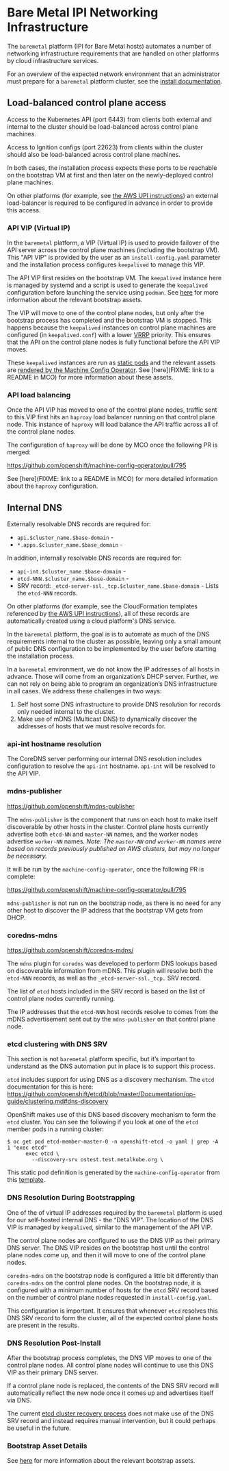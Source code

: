 # Bare Metal IPI Networking Infrastructure

The `baremetal` platform (IPI for Bare Metal hosts) automates a number
of networking infrastructure requirements that are handled on other
platforms by cloud infrastructure services.

For an overview of the expected network environment that an administrator must
prepare for a `baremetal` platform cluster, see the [install
documentation](../../user/metal/install_ipi.md).

## Load-balanced control plane access

Access to the Kubernetes API (port 6443) from clients both external
and internal to the cluster should be load-balanced across control
plane machines.

Access to Ignition configs (port 22623) from clients within the
cluster should also be load-balanced across control plane machines.

In both cases, the installation process expects these ports to be
reachable on the bootstrap VM at first and then later on the
newly-deployed control plane machines.

On other platforms (for example, see [the AWS UPI
instructions](../../user/aws/install_upi.md)) an external
load-balancer is required to be configured in advance in order to
provide this access.

### API VIP (Virtual IP)

In the `baremetal` platform, a VIP (Virtual IP) is used to provide
failover of the API server across the control plane machines
(including the bootstrap VM). This "API VIP" is provided by the user
as an `install-config.yaml` parameter and the installation process
configures `keepalived` to manage this VIP.

The API VIP first resides on the bootstrap VM. The `keepalived`
instance here is managed by systemd and a script is used to generate
the `keepalived` configuration before launching the service using
`podman`. See [here](../../../data/data/bootstrap/baremetal/README.md)
for more information about the relevant bootstrap assets.

The VIP will move to one of the control plane nodes, but only after the
bootstrap process has completed and the bootstrap VM is stopped. This happens
because the `keepalived` instances on control plane machines are configured (in
`keepalived.conf`) with a lower
[VRRP](https://en.wikipedia.org/wiki/Virtual_Router_Redundancy_Protocol)
priority. This ensures that the API on the control plane nodes is fully
functional before the API VIP moves.

These `keepalived` instances are run as [static
pods](https://kubernetes.io/docs/tasks/administer-cluster/static-pod/) and the
relevant assets are [rendered by the Machine Config
Operator](https://github.com/openshift/machine-config-operator/pull/795). See
[here](FIXME: link to a README in MCO) for more information about these assets.

### API load balancing

Once the API VIP has moved to one of the control plane nodes, traffic sent to
this VIP first hits an `haproxy` load balancer running on that control plane
node.  This instance of `haproxy` will load balance the API traffic across all
of the control plane nodes.

The configuration of `haproxy` will be done by MCO once the following PR is
merged:

https://github.com/openshift/machine-config-operator/pull/795

See [here](FIXME: link to a README in MCO) for more detailed information about
the `haproxy` configuration.

## Internal DNS

Externally resolvable DNS records are required for:

* `api.$cluster_name.$base-domain` -
* `*.apps.$cluster_name.$base_domain` -

In addition, internally resolvable DNS records are required for:

* `api-int.$cluster_name.$base-domain` -
* `etcd-NNN.$cluster_name.$base-domain` -
* SRV record: `_etcd-server-ssl._tcp.$cluster_name.$base-domain` - Lists the
  `etcd-NNN` records.

On other platforms (for example, see the CloudFormation templates
referenced by [the AWS UPI
instructions](../../user/aws/install_upi.md)), all of these records
are automatically created using a cloud platform's DNS service.

In the `baremetal` platform, the goal is is to automate as much of the
DNS requirements internal to the cluster as possible, leaving only a
small amount of public DNS configuration to be implemented by the user
before starting the installation process.

In a `baremetal` environment, we do not know the IP addresses of all hosts in
advance.  Those will come from an organization’s DHCP server.  Further, we can
not rely on being able to program an organization’s DNS infrastructure in all
cases.  We address these challenges in two ways:

1. Self host some DNS infrastructure to provide DNS resolution for records only
   needed internal to the cluster.
2. Make use of mDNS (Multicast DNS) to dynamically discover the addresses of
   hosts that we must resolve records for.

### api-int hostname resolution

The CoreDNS server performing our internal DNS resolution includes
configuration to resolve the `api-int` hostname. `api-int` will be resolved to
the API VIP.

### mdns-publisher

https://github.com/openshift/mdns-publisher

The `mdns-publisher` is the component that runs on each host to make itself
discoverable by other hosts in the cluster.  Control plane hosts currently
advertise both `etcd-NN` and `master-NN` names, and the worker nodes advertise
`worker-NN` names.  *Note: The `master-NN` and `worker-NN` names were based on records
previously published on AWS clusters, but may no longer be necessary.*

It will be run by the `machine-config-operator`, once the following PR is
complete:

https://github.com/openshift/machine-config-operator/pull/795

`mdns-publisher` is not run on the bootstrap node, as there is no need for any
other host to discover the IP address that the bootstrap VM gets from DHCP.

### coredns-mdns

https://github.com/openshift/coredns-mdns/

The `mdns` plugin for `coredns` was developed to perform DNS lookups
based on discoverable information from mDNS.  This plugin will resolve both the
`etcd-NNN` records, as well as the `_etcd-server-ssl._tcp.` SRV record.

The list of `etcd` hosts included in the SRV record is based on the list of
control plane nodes currently running.

The IP addresses that the `etcd-NNN` host records resolve to comes from the
mDNS advertisement sent out by the `mdns-publisher` on that control plane node.

### etcd clustering with DNS SRV

This section is not `baremetal` platform specific, but it’s important to
understand as the DNS automation put in place is to support this process.

`etcd` includes support for using DNS as a discovery mechanism.  The `etcd`
documentation for this is here: https://github.com/openshift/etcd/blob/master/Documentation/op-guide/clustering.md#dns-discovery

OpenShift makes use of this DNS based discovery mechanism to form the `etcd`
cluster.  You can see the following if you look at one of the `etcd` member
pods in a running cluster:

```
$ oc get pod etcd-member-master-0 -n openshift-etcd -o yaml | grep -A 1 "exec etcd"
      exec etcd \
        --discovery-srv ostest.test.metalkube.org \
```

This static pod definition is generated by the `machine-config-operator` from
this [template](https://github.com/openshift/machine-config-operator/blob/master/templates/master/00-master/_base/files/etc-kubernetes-manifests-etcd-member.yaml).

### DNS Resolution During Bootstrapping

One of the of virtual IP addresses required by the `baremetal` platform is used
for our self-hosted internal DNS - the “DNS VIP”.  The location of the DNS VIP
is managed by `keepalived`, similar to the management of the API VIP.

The control plane nodes are configured to use the DNS VIP as their primary DNS
server.  The DNS VIP resides on the bootstrap host until the control plane
nodes come up, and then it will move to one of the control plane nodes.

`coredns-mdns` on the bootstrap node is configured a little bit differently
than `coredns-mdns` on the control plane nodes.  On the bootstrap node, it is
configured with a minimum number of hosts for the `etcd` SRV record based on
the number of control plane nodes requested in `install-config.yaml`.

This configuration is important.  It ensures that whenever `etcd` resolves this
DNS SRV record to form the cluster, all of the expected control plane hosts are
present in the results.

### DNS Resolution Post-Install

After the bootstrap process completes, the DNS VIP moves to one of the control
plane nodes.  All control plane nodes will continue to use this DNS VIP as
their primary DNS server.

If a control plane node is replaced, the contents of the DNS SRV record will
automatically reflect the new node once it comes up and advertises itself via
DNS.

The current [etcd cluster recovery process](TODO-link?) does not make use of
the DNS SRV record and instead requires manual intervention, but it could
perhaps be useful in the future.

### Bootstrap Asset Details

See [here](../../../data/data/bootstrap/baremetal/README.md)
for more information about the relevant bootstrap assets.
